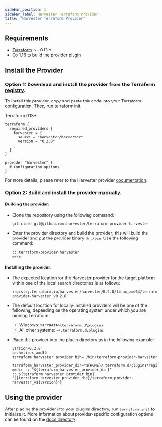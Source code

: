 ```yaml
---
sidebar_position: 1
sidebar_label: Harvester Terraform Provider
title: "Harvester Terraform Provider"
---
```


<head>
  <link rel="canonical" href="https://docs.harvesterhci.io/v1.2/terraform/terraform-provider"/>
</head>

## Requirements

- [Terraform](https://www.terraform.io/downloads.html) >= 0.13.x
- [Go](https://go.dev/doc/install) 1.16 to build the provider plugin

## Install the Provider

### **Option 1:** Download and install the provider from the Terraform [registry](https://registry.terraform.io/providers/harvester/harvester/latest). 

To install this provider, copy and paste this code into your Terraform configuration. Then, run terraform init.

Terraform 0.13+
```text
terraform {
  required_providers {
    harvester = {
      source = "harvester/harvester"
      version = "0.2.8"
    }
  }
}

provider "harvester" {
  # Configuration options
}
```

For more details, please refer to the Harvester provider [documentation](https://registry.terraform.io/providers/harvester/harvester/latest/docs).

### **Option 2:** Build and install the provider manually.

#### **Building the provider:**

  * Clone the repository using the following command:
    ```
    git clone git@github.com:harvester/terraform-provider-harvester
    ```

  * Enter the provider directory and build the provider; this will build the provider and put the provider binary in `./bin`. Use the following command:
    ```
    cd terraform-provider-harvester
    make
    ```

#### **Installing the provider:**

  * The expected location for the Harvester provider for the target platform within one of the local search directories is as follows:
    ```
    registry.terraform.io/harvester/harvester/0.2.8/linux_amd64/terraform-provider-harvester_v0.2.8
    ```

  * The default location for locally-installed providers will be one of the following, depending on the operating system under which you are running Terraform:

    - Windows: `%APPDATA%\terraform.d\plugins`
    - All other systems: `~/.terraform.d/plugins`


  * Place the provider into the plugin directory as in the following example:
    ```
    version=0.2.8
    arch=linux_amd64
    terraform_harvester_provider_bin=./bin/terraform-provider-harvester

    terraform_harvester_provider_dir="${HOME}/.terraform.d/plugins/registry.terraform.io/harvester/harvester/${version}/${arch}/"
    mkdir -p "${terraform_harvester_provider_dir}"
    cp ${terraform_harvester_provider_bin} "${terraform_harvester_provider_dir}/terraform-provider-harvester_v${version}"}
    ```

## Using the provider
After placing the provider into your plugins directory,  run `terraform init` to initialize it.
More information about provider-specific configuration options can be found on the [docs directory](https://registry.terraform.io/providers/harvester/harvester/latest/docs)
